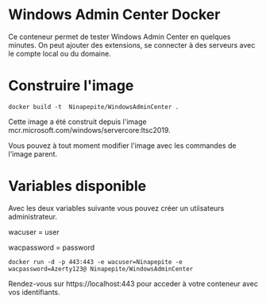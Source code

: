 # Windows Admin Center Docker

Ce conteneur permet de tester Windows Admin Center en quelques minutes. On peut ajouter des extensions, se connecter à des serveurs avec le compte local ou du domaine.

# Construire l'image

 ```docker build -t  Ninapepite/WindowsAdminCenter .```
 
Cette image a été construit depuis l'image mcr.microsoft.com/windows/servercore:ltsc2019.

Vous pouvez à tout moment modifier l'image avec les commandes de l'image parent.

# Variables disponible

Avec les deux variables suivante vous pouvez créer un utiisateurs administrateur.

wacuser = user


wacpassword = password

 ```docker run -d -p 443:443 -e wacuser=Ninapepite -e wacpassword=Azerty123@ Ninapepite/WindowsAdminCenter ```
 
 Rendez-vous sur https://localhost:443 pour acceder à votre conteneur avec vos identifiants.

